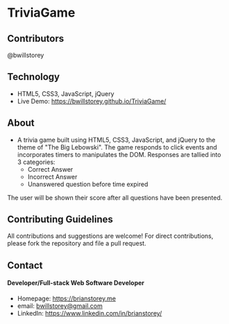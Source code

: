 # TriviaGame

## Contributors
@bwillstorey

## Technology
- HTML5, CSS3, JavaScript, jQuery
- Live Demo: https://bwillstorey.github.io/TriviaGame/

## About
- A trivia game built using HTML5, CSS3, JavaScript, and jQuery to the theme of "The Big Lebowski". The game responds to click events and incorporates timers to manipulates the DOM. Responses are tallied into 3 categories: 
  - Correct Answer
  - Incorrect Answer
  - Unanswered question before time expired
  
The user will be shown their score after all questions have been presented.

## Contributing Guidelines
All contributions and suggestions are welcome! For direct contributions, please fork the repository and file a pull request.

## Contact
#### Developer/Full-stack Web Software Developer
- Homepage: https://brianstorey.me 
- email: bwillstorey@gmail.com
- LinkedIn: https://www.linkedin.com/in/brianstorey/
